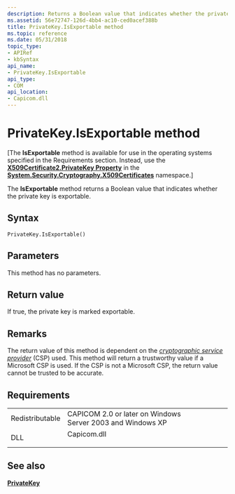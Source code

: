 ```yaml
---
description: Returns a Boolean value that indicates whether the private key is exportable.
ms.assetid: 56e72747-126d-4bb4-ac10-ced0acef388b
title: PrivateKey.IsExportable method
ms.topic: reference
ms.date: 05/31/2018
topic_type:
- APIRef
- kbSyntax
api_name:
- PrivateKey.IsExportable
api_type:
- COM
api_location:
- Capicom.dll
---
```


# PrivateKey.IsExportable method

\[The **IsExportable** method is available for use in the operating systems specified in the Requirements section. Instead, use the [**X509Certificate2.PrivateKey Property**](/dotnet/api/system.security.cryptography.x509certificates.x509certificate2.privatekey?view=netcore-3.1) in the [**System.Security.Cryptography.X509Certificates**](/dotnet/api/system.security.cryptography.x509certificates.publickey.-ctor?view=netcore-3.1) namespace.\]

The **IsExportable** method returns a Boolean value that indicates whether the private key is exportable.

## Syntax


```VB
PrivateKey.IsExportable()
```



## Parameters

This method has no parameters.

## Return value

If true, the private key is marked exportable.

## Remarks

The return value of this method is dependent on the [*cryptographic service provider*](../secgloss/c-gly.md) (CSP) used. This method will return a trustworthy value if a Microsoft CSP is used. If the CSP is not a Microsoft CSP, the return value cannot be trusted to be accurate.

## Requirements



|                            |                                                                                        |
|----------------------------|----------------------------------------------------------------------------------------|
| Redistributable<br/> | CAPICOM 2.0 or later on Windows Server 2003 and Windows XP<br/>                  |
| DLL<br/>             | <dl> <dt>Capicom.dll</dt> </dl> |



## See also

<dl> <dt>

[**PrivateKey**](privatekey.md)
</dt> </dl>

 

 
